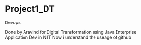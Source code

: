 # Project1_DT
Devops 

Done by Aravind for Digital Transformation using Java Enterprise Application Dev in NIIT
Now i understand the useage of github
